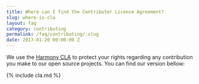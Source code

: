 ```yaml
---
title: Where can I find the Contributor Licence Agreement?
slug: where-is-cla
layout: faq
category: contributing
permalink: /faq/contributing/:slug
date: 2017-01-20 00:00:00 Z
---
```

We use the [Harmony CLA](http://harmonyagreements.org/faqs.html) to protect your rights regarding any 
contribution you make to our open source projects. 
You can find our version bellow:

{% include cla.md %}
